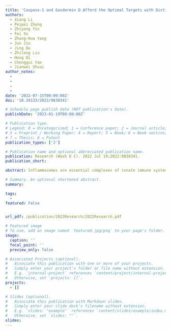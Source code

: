 ```yaml
---
title: 'Caspase-1 and Gasdermin D Afford the Optimal Targets with Distinct Switching Strategies in NLRP1b Inflammasome-Induced Cell Death'
authors:
  - Xiang Li
  - Peipei Zhang
  - Zhiyong Yin
  - Fei Xu
  - Zhang-Hua Yang
  - Jun Jin
  - Jing Qu
  - Zhilong Liu
  - Hong Qi
  - Chenggui Yao
  - Jianwei Shuai
author_notes:
  - 
  - 
  - 
  - 
date: '2022-07-15T00:00:00Z'
doi: '10.34133/2022/9838341'

# Schedule page publish date (NOT publication's date).
publishDate: '2023-01-19T00:00:00Z'

# Publication type.
# Legend: 0 = Uncategorized; 1 = Conference paper; 2 = Journal article;
# 3 = Preprint / Working Paper; 4 = Report; 5 = Book; 6 = Book section;
# 7 = Thesis; 8 = Patent
publication_types: ['2']

# Publication name and optional abbreviated publication name.
publication: Research (Wash D C). 2022 Jul 19;2022:9838341. 
publication_short: 

abstract: Inflammasomes are essential complexes of innate immune system, which form the first line of host defense against pathogens. Mounting evidence accumulates that inflammasome signaling is highly correlated with coronavirus disease 2019 (COVID-19). However, there remains a significant gap in our understanding of the regulatory mechanism of inflammasome signaling. Combining mathematical modeling with experimental analysis of NLRP1b inflammasome signaling, we found that only the expression levels of caspase-1 and GSDMD have the potential to individually switch cell death modes. Reduction of caspase-1 or GSDMD switches cell death from pyroptosis to apoptosis. Caspase-1 and GSDMD present different thresholds and exert distinct pathway choices in switching death modes. Pyroptosis switches to apoptosis with an extremely low threshold level of caspase-1, but with a high threshold of GSDMD. Caspase-1-impaired cells employ ASC-caspase-8-dependent pathway for apoptosis, while GSDMD-impaired cells primarily utilize caspase-1-dependent pathway. Additionally, caspase-1 and GSDMD can severally ignite the cooccurrence of pyroptosis and apoptosis. Landscape topography unravels that the cooccurrence is dramatically different in caspase-1- and GSDMD-impaired cells. Besides pyroptosis state and apoptosis state, a potential new "coexisting" state in single cells is proposed when GSDMD acts as the driving force of the landscape. The "seesaw model" is therefore proposed, which can well describe the death states that are controlled by caspase-1 or GSDMD in single cells. Our study sheds new light on NLRP1b inflammasome signaling and uncovers the switching mechanisms among various death modes, providing potential clues to guide the development of more rational control strategies for diseases.

# Summary. An optional shortened abstract.
summary: 

tags:
  - 
featured: False


url_pdf: /publication/2022Research/2022Research.pdf

# Featured image
# To use, add an image named `featured.jpg/png` to your page's folder.
image:
  caption: ''
  focal_point: ''
  preview_only: false

# Associated Projects (optional).
#   Associate this publication with one or more of your projects.
#   Simply enter your project's folder or file name without extension.
#   E.g. `internal-project` references `content/project/internal-project/index.md`.
#   Otherwise, set `projects: []`.
projects:
  - []

# Slides (optional).
#   Associate this publication with Markdown slides.
#   Simply enter your slide deck's filename without extension.
#   E.g. `slides: "example"` references `content/slides/example/index.md`.
#   Otherwise, set `slides: ""`.
slides:
---
```



